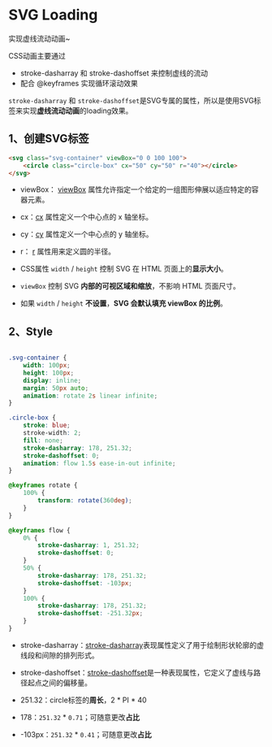 # SVG Loading

实现虚线流动动画~


CSS动画主要通过
- stroke-dasharray 和 stroke-dashoffset 来控制虚线的流动
- 配合 @keyframes 实现循环滚动效果


```stroke-dasharray``` 和 ```stroke-dashoffset```是SVG专属的属性，所以是使用SVG标签来实现**虚线流动动画**的loading效果。


## 1、创建SVG标签
```html
<svg class="svg-container" viewBox="0 0 100 100">
    <circle class="circle-box" cx="50" cy="50" r="40"></circle>
</svg>
```

- viewBox： [viewBox](https://developer.mozilla.org/zh-CN/docs/Web/SVG/Attribute/viewBox) 属性允许指定一个给定的一组图形伸展以适应特定的容器元素。
- cx：[cx](https://developer.mozilla.org/zh-CN/docs/Web/SVG/Attribute/cx) 属性定义一个中心点的 x 轴坐标。
- cy：[cy](https://developer.mozilla.org/zh-CN/docs/Web/SVG/Attribute/cy) 属性定义一个中心点的 y 轴坐标。
- r： [r](https://developer.mozilla.org/zh-CN/docs/Web/SVG/Attribute/r) 属性用来定义圆的半径。

- CSS属性 ```width``` / ```height``` 控制 SVG 在 HTML 页面上的**显示大小**。
- ```viewBox``` 控制 SVG **内部的可视区域和缩放**，不影响 HTML 页面尺寸。
- 如果 ```width``` / ```height``` **不设置**，**SVG 会默认填充 viewBox 的比例**。


## 2、Style
```css

.svg-container {
    width: 100px;
    height: 100px;
    display: inline;
    margin: 50px auto;
    animation: rotate 2s linear infinite; 
}

.circle-box {
    stroke: blue;
    stroke-width: 2;
    fill: none;
    stroke-dasharray: 178, 251.32;
    stroke-dashoffset: 0;
    animation: flow 1.5s ease-in-out infinite;
}

@keyframes rotate {
    100% {
        transform: rotate(360deg);
    }
}

@keyframes flow {
    0% {
        stroke-dasharray: 1, 251.32;
        stroke-dashoffset: 0;
    }
    50% {
        stroke-dasharray: 178, 251.32;
        stroke-dashoffset: -103px;
    }
    100% {
        stroke-dasharray: 178, 251.32;
        stroke-dashoffset: -251.32px;
    }
}
```

- stroke-dasharray：[stroke-dasharray](https://developer.mozilla.org/zh-CN/docs/Web/SVG/Attribute/stroke-dasharray)表现属性定义了用于绘制形状轮廓的虚线段和间隙的排列形式。
- stroke-dashoffset：[stroke-dashoffset](https://developer.mozilla.org/zh-CN/docs/Web/SVG/Attribute/stroke-dashoffset)是一种表现属性，它定义了虚线与路径起点之间的偏移量。

- 251.32：circle标签的**周长**，2 * PI * 40

- 178：```251.32``` * ```0.71```；可随意更改**占比**

- -103px：```251.32``` * ```0.41```；可随意更改**占比**



